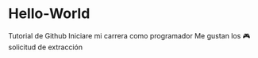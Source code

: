 # Hello-World
Tutorial de Github
Iniciare mi carrera como programador
Me gustan los :video_game:
solicitud de extracción

